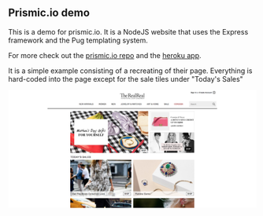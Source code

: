 ## Prismic.io demo

This is a demo for prismic.io. It is a NodeJS website that uses the Express framework and the Pug templating system.

For more check out the [prismic.io repo](https://realreal-demo.prismic.io/documents/working/) and the [heroku app](https://infinite-tor-94366.herokuapp.com/).



It is a simple example consisting of a recreating of their page. Everything is hard-coded into the page except for the sale tiles under "Today's Sales"
 
![Page 1](public/images/page1.png)

